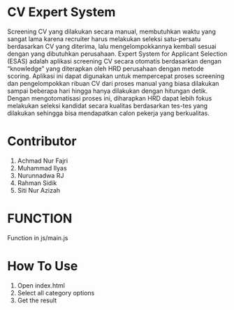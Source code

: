 # CV Expert System

Screening CV yang dilakukan secara manual, membutuhkan waktu yang sangat lama karena recruiter harus melakukan seleksi satu-persatu berdasarkan CV yang diterima, lalu mengelompokkannya kembali sesuai dengan yang dibutuhkan perusahaan. Expert System for Applicant Selection (ESAS) adalah aplikasi screening CV secara otomatis berdasarkan dengan “knowledge” yang diterapkan oleh HRD perusahaan dengan metode scoring. Aplikasi ini dapat digunakan untuk mempercepat proses screening dan pengelompokkan ribuan CV dari proses manual yang biasa dilakukan sampai beberapa hari hingga hanya dilakukan dengan hitungan detik. Dengan mengotomatisasi proses ini, diharapkan HRD dapat lebih fokus melakukan seleksi kandidat secara kualitas berdasarkan tes-tes yang dilakukan sehingga bisa mendapatkan calon pekerja yang berkualitas.

# Contributor
1. Achmad Nur Fajri
2. Muhammad Ilyas
3. Nurunnadwa RJ
4. Rahman Sidik
5. Siti Nur Azizah

# FUNCTION
Function in js/main.js

# How To Use
1. Open index.html
2. Select all category options
3. Get the result
